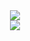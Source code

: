 <div align="center">
      <img src="https://komarev.com/ghpvc/?username=NE3CCO&color=ffd26f&style=plastic&label=_˶ˊᜊˋ˶_">
</div>

<div align="center">
      <img src="https://files.catbox.moe/hz8mcj.gif">
</div>
